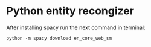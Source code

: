 Python entity recongizer
===========================


After installing spacy run the next command in terminal:

    python -m spacy download en_core_web_sm
